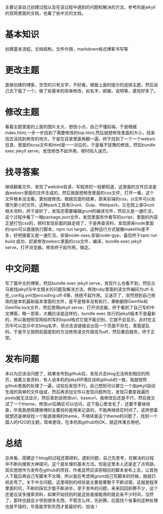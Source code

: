 ﻿---
categories: [网站开发]
tags: [jekyll, 网站]
---

主要记录自己创建过程以及在该过程中遇到的问题和解决的方法，参考的是jekyll的官网里面的文档，也看了些中文的文档。
# 基本知识
创建基本流程，文档结构，文件作用，markdown格式博客书写等
# 更改主题
直接创建的博客，空空的只有文字，不好看，根据上面的提示的选择主题，然后自己去下载了一个。做了些基本的简单修改，如名字，邮箱，说明等，感觉好多了。
# 修改主题
看着主题里面的上面的图片太大，想改小点，自己不懂前端，于是根据index.html,一步一步找到了需要修改的top.html,然后就想修改里面的大小，找来找去没找到修改的地方。于是在目录里面再翻一遍，终于找到了一个一个websrc目录，里面的scss文件和html是一一对应的，于是毫不犹豫的修改，然后bundle exec jekyll serve，发现修改不起作用，顿时陷入迷茫。
# 找寻答案
继续翻看文件，发现了webdist目录，写程序的一般都知道，这里面的文件应该是由websrc里面的文件生成的，然后我就想修改里面的css文件，打开一看，这个文件根本没法看，更别提修改。根据百度的结果，原来前端的css，js文件可以处理为更小的文件，这种pack工具有Grunt、Gulp、Webpack，又在网上查Grunt相关资料，终于装好了，发现还需要编辑grunt的编译文件，然后又是一通忙活，这个过程中看了一眼package.json文件，发现里面有作者写的script，里面的内容正是打包css的，顿时发现前面的路走错了，于是再查资料，发现原来node里面的npm可以直接执行脚本，npm run target，这种运行方式就像makefile差不多，好吧接着又是一通忙活，安装node-sass,安装node-gyp，最后终于npm run build 成功，赶紧修改websrc里面的css文件，编译，bundle exec jekyll serve，打开浏览器，修改终于起作用，搞定。
# 中文问题
写了篇中文的博客，然后bundle exec jekyll serve，发现什么也看不到，然后立马查找jekyll与中文相关的问题及解决方法，修改ruby里面的读文件编码为utf-8,在_config.yml加encoding:utf-8等，统统不起作用。又迷茫了，突然想到自己修改的是本机最新版本里面的文件，是不是根本没有执行，果断删除Gemfile和Gemfile.lock文件，然后使用jekyll serve，打开浏览器，终于看到了自己写的中文博客。略一思索，大概应该是这样的，bundle exec 执行的jekyll版本不是最新的，所以我按照官网给的写的liquid格式它就不能识别，它就不会显示。此时在主页中可以显示中文blog名字，但点击该链接会出现一个页面不存在，里面是乱码，于是乎又按照前面提到的方法修改读文件路径为utf，然后重启服务，终于正常。
# 发布问题
本以为应该没问题了，结果发布到github后，发现点击blog无法转到相应的网页，接着又查资料，有人说本机的jekyll环境应该和github的一致，我就按照github里面的处理了一遍，试验后发现不行。自己想到可以建立一个由jekyll自动生成的简单的文件组成，然后再添加文件以发现问题所在，发现只要是我遍历posts就无法显示，然后查到说修改url，baseurl，我修改后还是不行，然后我又试了一个theme，修改url后确实可以访问，这下我心里发毛了，还要不要继续查，毕竟我想搭建微博的主要目的是用来记录的，不能再继续花时间了。这样想着就想还是继续找一个能直接用的theme，不继续查这个theme的问题了，找到一个国人的H2O的主题，简单更改，在本机和github均OK，就这样凑合用吧。
# 总结
总体看，搭建这个blog的过程还算顺利，遇到问题，自己先思考，在解决的过程中不断向搜索大神提问，这个是处理的基本方法。但是这里本人还是走了点弯路，其实想想作为发布在github的项目，作者显然应该把相应的脚本发布上去，让其他人下载后再自己写脚本不合理，所以我在考虑用grunt自己写脚本的时候，路就已经走弯了。关于中文问题，这里得到的经验是主要是要敢于不断试错，这就是程序里面的坑，不断的踩坑才能不断进步。至于发布的问题，来来回回折腾不少，这个还是应该多搜索资料，如果开始找到的是这些直接能用的就会省不少时间，当然了，那样也就会少学到很多东西，不管怎么样，先折腾，后面找个省事的这种处理也是不错的，毕竟能学到东西才是最好的，加油！